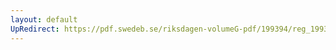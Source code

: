 ```yaml
---
layout: default
UpRedirect: https://pdf.swedeb.se/riksdagen-volumeG-pdf/199394/reg_199394_TU/reg_199394_TU_0008.pdf
---
```

